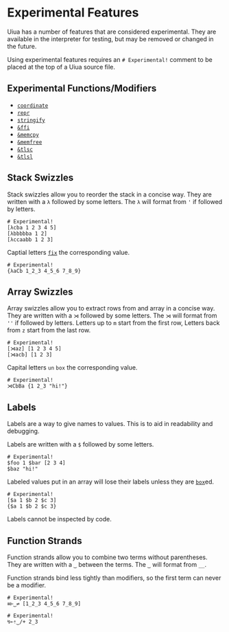 # Experimental Features

Uiua has a number of features that are considered experimental. They are available in the interpreter for testing, but may be removed or changed in the future.

Using experimental features requires an `# Experimental!` comment to be placed at the top of a Uiua source file.

## Experimental Functions/Modifiers

- [`coordinate`]()
- [`repr`]()
- [`stringify`]()
- [`&ffi`]()
- [`&memcpy`]()
- [`&memfree`]()
- [`&tlsc`]()
- [`&tlsl`]()

## Stack Swizzles

Stack swizzles allow you to reorder the stack in a concise way.
They are written with a `λ` followed by some letters.
The `λ` will format from `'` if followed by letters.

```uiua
# Experimental!
[λcba 1 2 3 4 5]
[λbbbbba 1 2]
[λccaabb 1 2 3]
```

Captial letters [`fix`]() the corresponding value.

```uiua
# Experimental!
{λaCb 1_2_3 4_5_6 7_8_9}
```

## Array Swizzles

Array swizzles allow you to extract rows from and array in a concise way.
They are written with a `⋊` followed by some letters.
The `⋊` will format from `''` if followed by letters.
Letters up to `m` start from the first row, Letters back from `z` start from the last row.

```uiua
# Experimental!
[⋊az] [1 2 3 4 5]
[⋊acb] [1 2 3]
```

Capital letters `un` `box` the corresponding value.

```uiua
# Experimental!
⋊CbBa {1 2_3 "hi!"}
```

## Labels

Labels are a way to give names to values. This is to aid in readability and debugging.

Labels are written with a `$` followed by some letters.

```uiua
# Experimental!
$foo 1 $bar [2 3 4]
$baz "hi!"
```

Labeled values put in an array will lose their labels unless they are [`box`]()ed.

```uiua
# Experimental!
[$a 1 $b 2 $c 3]
{$a 1 $b 2 $c 3}
```

Labels cannot be inspected by code.

## Function Strands

Function strands allow you to combine two terms without parentheses. 
They are written with a `‿` between the terms. 
The `‿` will format from `__`.

Function strands bind less tightly than modifiers, so the first term can never be a modifier.

```uiua
# Experimental!
≡⊢‿⇌ [1_2_3 4_5_6 7_8_9]
```
```uiua
# Experimental!
↯⟜⇡‿/+ 2_3
```
